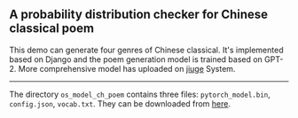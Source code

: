 ## A probability distribution checker for Chinese classical poem

This demo can generate four genres of Chinese classical.
It's implemented based on Django and the poem generation model is trained based on GPT-2.
More comprehensive model has uploaded on [jiuge](http://jiuge.thunlp.org/) System.

---

The directory `os_model_ch_poem` contains three files: `pytorch_model.bin`, `config.json`,
`vocab.txt`. They can be downloaded from [here](https://huggingface.co/uer/gpt2-chinese-poem).
